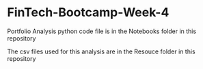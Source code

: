 # FinTech-Bootcamp-Week-4

Portfolio Analysis python code file is in the Notebooks folder in this repository

The csv files used for this analysis are in the Resouce folder in this repository
